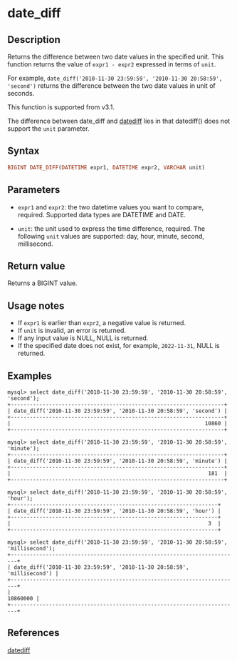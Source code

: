 # date_diff

## Description

Returns the difference between two date values in the specified unit. This function returns the value of `expr1 - expr2` expressed in terms of `unit`.

For example, `date_diff('2010-11-30 23:59:59', '2010-11-30 20:58:59', 'second')` returns the difference between the two date values in unit of seconds.

This function is supported from v3.1.

The difference between date_diff and [datediff](./datediff.md) lies in that datediff() does not support the `unit` parameter.

## Syntax

```Haskell
BIGINT DATE_DIFF(DATETIME expr1, DATETIME expr2, VARCHAR unit)
```

## Parameters

- `expr1` and `expr2`: the two datetime values you want to compare, required. Supported data types are DATETIME and DATE.

- `unit`: the unit used to express the time difference, required. The following `unit` values are supported: day, hour, minute, second, millisecond.

## Return value

Returns a BIGINT value.

## Usage notes

- If `expr1` is earlier than `expr2`, a negative value is returned.
- If `unit` is invalid, an error is returned.
- If any input value is NULL, NULL is returned.
- If the specified date does not exist, for example, `2022-11-31`, NULL is returned.

## Examples

```Plain Text
mysql> select date_diff('2010-11-30 23:59:59', '2010-11-30 20:58:59', 'second');
+-------------------------------------------------------------------+
| date_diff('2010-11-30 23:59:59', '2010-11-30 20:58:59', 'second') |
+-------------------------------------------------------------------+
|                                                             10860 |
+-------------------------------------------------------------------+

mysql> select date_diff('2010-11-30 23:59:59', '2010-11-30 20:58:59', 'minute');
+-------------------------------------------------------------------+
| date_diff('2010-11-30 23:59:59', '2010-11-30 20:58:59', 'minute') |
+-------------------------------------------------------------------+
|                                                              181  |
+-------------------------------------------------------------------+

mysql> select date_diff('2010-11-30 23:59:59', '2010-11-30 20:58:59', 'hour');
+-----------------------------------------------------------------+
| date_diff('2010-11-30 23:59:59', '2010-11-30 20:58:59', 'hour') |
+-----------------------------------------------------------------+
|                                                              3  |
+-----------------------------------------------------------------+

mysql> select date_diff('2010-11-30 23:59:59', '2010-11-30 20:58:59', 'millisecond');
+------------------------------------------------------------------------+
| date_diff('2010-11-30 23:59:59', '2010-11-30 20:58:59', 'millisecond') |
+------------------------------------------------------------------------+
|                                                               10860000 |
+------------------------------------------------------------------------+
```

## References

[datediff](./datediff.md)
